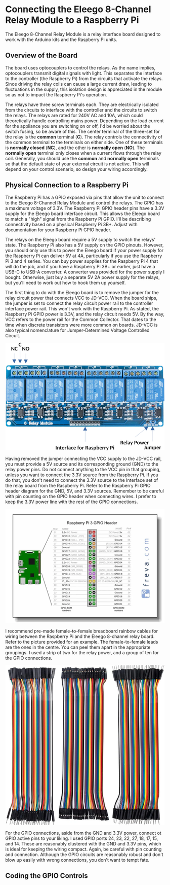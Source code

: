 # Connecting the Eleego 8-Channel Relay Module to a Raspberry Pi

The Eleego 8-Channel Relay Module is a relay interface board designed to work with the Arduino kits and the Raspberry Pi units.

## Overview of the Board 

The board uses optocouplers to control the relays. As the name implies, optocouplers transmit digital signals with light. This separates the interface to the controller (the Raspberry Pi) from the circuits that activate the relays. Since driving the relay coils can cause a large current draw, leading to fluctuations in the supply, this isolation design is appreciated in the module so as not to impact the Raspberry Pi's operation.

The relays have three screw terminals each. They are electrically isolated from the circuits to interface with the controller and the circuits to switch the relays. The relays are rated for 240V AC and 10A, which could theoretically handle controlling mains power. Depending on the load current for the appliance you are switching on or off, I'd be worried about the switch fusing, so be aware of this. The center terminal of the three-set for the relay is the **common** terminal (**C**). The relay controls the connectivity of the common terminal to the terminals on either side. One of these terminals is **normally closed** (**NC**), and the other is **normally open** (**NO**). The **normally open** terminal only closes when a current flows through the relay coil. Generally, you should use the **common** and **normally open** terminals so that the default state of your external circuit is not active. This will depend on your control scenario, so design your wiring accordingly.

## Physical Connection to a Raspberry Pi

The Raspberry Pi has a GPIO exposed via pins that allow the unit to connect to the Eleego 8-Channel Relay Module and control the relays. The GPIO has a maximum voltage of 3.3V. The Raspberry Pi GPIO header pins have a 3.3V supply for the Eleego board interface circuit. This allows the Eleego board to match a "high" signal from the Raspberry Pi GPIO. I'll be describing connectivity based on a physical Raspberry Pi 3B+. Adjust with documentation for your Raspberry Pi GPIO header.

The relays on the Eleego board require a 5V supply to switch the relays' state. The Raspberry Pi also has a 5V supply on the GPIO pinouts. However, you should only use this to power the Eleego board if your power supply for the Raspberry Pi can deliver 5V at 4A, particularly if you use the Raspberry Pi 3 and 4 series. You can buy power supplies for the Raspberry Pi 4 that will do the job, and if you have a Raspberry Pi 3B+ or earlier, just have a USB-C to USB-A converter. A converter was provided for the power supply I bought. Otherwise, just buy a separate 5V 2A power supply for the relays, but you'll need to work out how to hook them up yourself.

The first thing to do with the Eleego board is to remove the jumper for the relay circuit power that connects VCC to JD-VCC. When the board ships, the jumper is set to connect the relay circuit power rail to the controller interface power rail. This won't work with the Raspberry Pi. As stated, the Raspberry Pi GPIO power is 3.3V, and the relay circuit needs 5V. By the way, VCC refers to the power rail for the Common Collector. That dates to the time when discrete transistors were more common on boards. JD-VCC is also typical nomenclature for Jumper-Determined Voltage Controlled Circuit.

![alt text](https://raw.githubusercontent.com/BandedHawk/eleego-and-raspberry-pi/master/images/8-channel-relay.png "Eleego 8-Channel Relay Board View")

Having removed the jumper connecting the VCC supply to the JD-VCC rail, you must provide a 5V source and its corresponding ground (GND)  to the relay power pins. Do not connect anything to the VCC pin in that grouping, unless you want to connect the 3.3V source from the Raspberry Pi. If you do that, you don't need to connect the 3.3V source to the Interface set of the relay board from the Raspberry Pi. Refer to the Raspberry Pi GPIO header diagram for the GND, 5V, and 3.3V sources.  Remember to be careful with pin counting on the GPIO header when connecting wires. I prefer to keep the 3.3V power line with the rest of the GPIO connections.

![alt text](https://raw.githubusercontent.com/BandedHawk/eleego-and-raspberry-pi/master/images/RPI3_GPIO_card.png "Raspberry Pi 3B+ GPIO Pin Mapping - c/o freva.com")

I recommend pre-made female-to-female breadboard rainbow cables for wiring between the Raspberry Pi and the Eleego 8-channel relay board. Refer to the picture provided for an example. The female-to-female leads are the ones in the centre. You can peel them apart in the appropriate groupings. I used a strip of two for the relay power, and a group of ten for the GPIO connections.

![alt text](https://raw.githubusercontent.com/BandedHawk/eleego-and-raspberry-pi/master/images/breadboard-rainbow-cables.png "Breadboard Rainbow Cables")

For the GPIO connections, aside from the GND and 3.3V power, connect ot GPIO active pins to your liking. I used GPIO ports 24, 23, 22, 27, 18, 17, 15, and 14. These are reasonably clustered with the GND and 3.3V pins, which is ideal for keeping the wiring compact. Again, be careful with pin counting and connection. Although the GPIO circuits are reasonably robust and don't blow up easily with wrong connections, you don't want to tempt fate.

## Coding the GPIO Controls
